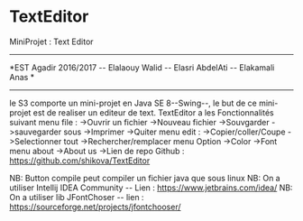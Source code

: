 # TextEditor
MiniProjet : Text Editor
********************************************************************************
*EST Agadir 2016/2017 -- Elalaouy Walid -- Elasri AbdelAti -- Elakamali Anas   *
********************************************************************************   
le S3 comporte un mini-projet en Java SE 8--Swing--, le but de ce mini-projet est de realiser un editeur de text.
TextEditor a les Fonctionnalités suivant
menu file :
->Ouvrir un fichier
->Nouveau fichier
->Souvgarder
->sauvegarder sous
->Imprimer
->Quiter
menu edit :
->Copier/coller/Coupe
->Selectionner tout
->Rechercher/remplacer
menu Option
->Color
->Font
menu about
->About us
->Lien de repo Github  :  https://github.com/shikova/TextEditor

NB: Button compile peut compiler un fichier java que sous linux
NB: On a utiliser Intellij IDEA Community -- Lien : https://www.jetbrains.com/idea/
NB: On a utiliser lib JFontChoser -- lien : https://sourceforge.net/projects/jfontchooser/
                            
